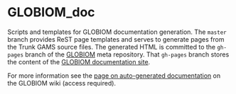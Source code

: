# GLOBIOM_doc
Scripts and templates for GLOBIOM documentation generation. The `master` branch provides ReST page templates and serves to generate pages from the Trunk GAMS source files. The generated HTML is committed to the `gh-pages` branch of the [GLOBIOM](https://github.com/iiasa/GLOBIOM) meta repository. That `gh-pages` branch stores the content of the [GLOBIOM documentation site](https://iiasa.github.io/GLOBIOM/).

For more information see the [page on auto-generated documentation](https://github.com/iiasa/GLOBIOM/wiki/Auto-generated-documentation) on the GLOBIOM wiki (access required).
